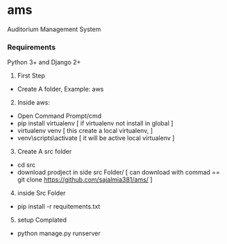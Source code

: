 # ams
Auditorium Management System

### Requirements
Python 3+ and Django 2+

1. First Step
  - Create A folder, Example: aws
2. Inside aws:
  - Open Command Prompt/cmd
  - pip install virtualenv [ if virtualenv not install in global ]
  - virtualenv venv [ this create a local virtualenv, ]
  - venv\scripts\activate [ it will be active local virtualenv ]
3. Create A src folder
  - cd src
  - download prodject in side src Folder/ [ can download with commad == git clone https://github.com/sajalmia381/ams/ ]
4. inside Src Folder
  - pip install -r requitements.txt
5. setup Complated
  - python manage.py runserver
